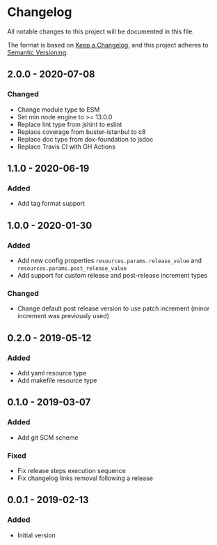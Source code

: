 # Changelog

All notable changes to this project will be documented in this file.

The format is based on [Keep a Changelog](https://keepachangelog.com/en/1.0.0/),
and this project adheres to [Semantic Versioning](https://semver.org/spec/v2.0.0.html).

## 2.0.0 - 2020-07-08
### Changed
- Change module type to ESM
- Set min node engine to >= 13.0.0
- Replace lint type from jshint to eslint
- Replace coverage from buster-istanbul to c8
- Replace doc type from dox-foundation to jsdoc
- Replace Travis CI with GH Actions

## 1.1.0 - 2020-06-19
### Added
- Add tag format support

## 1.0.0 - 2020-01-30
### Added
- Add new config properties `resources.params.release_value` and `resources.params.post_release_value`
- Add support for custom release and post-release increment types

### Changed
- Change default post release version to use patch increment (minor increment was previously used)

## 0.2.0 - 2019-05-12
### Added
- Add yaml resource type
- Add makefile resource type

## 0.1.0 - 2019-03-07
### Added
- Add git SCM scheme

### Fixed
- Fix release steps execution sequence
- Fix changelog links removal following a release

## 0.0.1 - 2019-02-13
### Added
- Initial version
